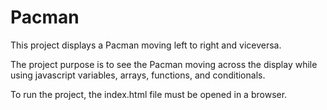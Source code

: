 # Pacman

This project displays a Pacman moving left to right and viceversa.

The project purpose is to see the Pacman moving across the display while using javascript variables, arrays, functions, and conditionals.

To run the project, the index.html file must be opened in a browser.

